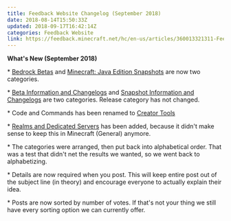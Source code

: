 ```yaml
---
title: Feedback Website Changelog (September 2018)
date: 2018-08-14T15:50:33Z
updated: 2018-09-17T16:42:14Z
categories: Feedback Website
link: https://feedback.minecraft.net/hc/en-us/articles/360013321311-Feedback-Website-Changelog-September-2018
---
```


**What's New (September 2018)**

\* [Bedrock Betas](https://feedback.minecraft.net/hc/en-us/community/topics/115000409672-Bedrock-Betas?sort_by=votes) and [Minecraft: Java Edition Snapshots](https://feedback.minecraft.net/hc/en-us/community/topics/360000736431-Minecraft-Java-Edition-Snapshots?sort_by=votes) are now two categories.

\* [Beta Information and Changelogs](https://feedback.minecraft.net/hc/en-us/sections/360001185332-Beta-Information-and-Changelogs) and [Snapshot Information and Changelogs](https://feedback.minecraft.net/hc/en-us/sections/360002267532-Snapshot-Information-and-Changelogs) are two categories. Release category has not changed.

\* Code and Commands has been renamed to [Creator Tools](https://feedback.minecraft.net/hc/en-us/community/topics/360000332412-Creator-Tools?sort_by=votes) 

\* [Realms and Dedicated Servers](https://feedback.minecraft.net/hc/en-us/community/topics/360000721951-Realms-and-Dedicated-Servers?sort_by=votes) has been added, because it didn't make sense to keep this in Minecraft (General) anymore.

\* The categories were arranged, then put back into alphabetical order. That was a test that didn't net the results we wanted, so we went back to alphabetizing.

\* Details are now required when you post. This will keep entire post out of the subject line (in theory) and encourage everyone to actually explain their idea.

\* Posts are now sorted by number of votes. If that's not your thing we still have every sorting option we can currently offer.
